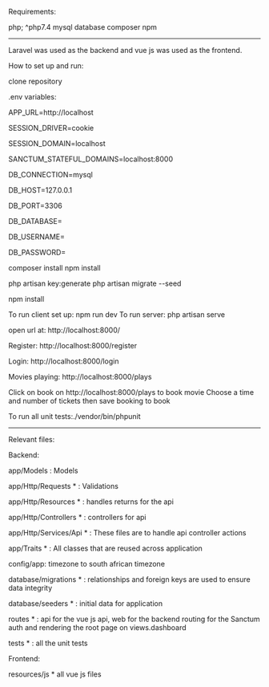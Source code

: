 Requirements:

php; ^php7.4
mysql database
composer
npm

---------------------------------------------------------------------
Laravel was used as the backend and vue js was used as the frontend.

How to set up and run:

clone repository

.env variables:

APP_URL=http://localhost

SESSION_DRIVER=cookie

SESSION_DOMAIN=localhost

SANCTUM_STATEFUL_DOMAINS=localhost:8000

DB_CONNECTION=mysql

DB_HOST=127.0.0.1

DB_PORT=3306

DB_DATABASE=

DB_USERNAME=

DB_PASSWORD=

composer install
npm install

php artisan key:generate
php artisan migrate --seed

npm install

To run client set up: npm run dev
To run server: php artisan serve

open url at: http://localhost:8000/

Register: http://localhost:8000/register

Login: http://localhost:8000/login

Movies playing: http://localhost:8000/plays

Click on book on http://localhost:8000/plays to book movie
Choose a time and number of tickets then save booking to book

To run all unit tests:./vendor/bin/phpunit

----------------------------------------------------------------------

Relevant files:

Backend:

app/Models : Models

app/Http/Requests * : Validations

app/Http/Resources * : handles returns for the api

app/Http/Controllers * : controllers for api

app/Http/Services/Api * : These files are to handle api controller actions

app/Traits * : All classes that are reused across application

config/app: timezone to south african timezone

database/migrations * : relationships and foreign keys are used to ensure data integrity

database/seeders * : initial data for application

routes * : api for the vue js api, web for the backend routing for the Sanctum auth and rendering the root page on views.dashboard

tests * : all the unit tests

Frontend:

resources/js * all vue js files




